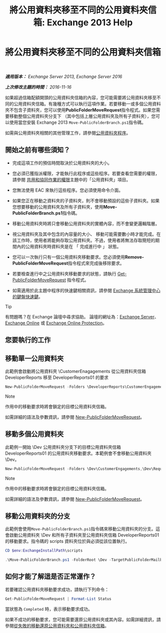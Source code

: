 ﻿---
title: '將公用資料夾移至不同的公用資料夾信箱: Exchange 2013 Help'
TOCTitle: 將公用資料夾移至不同的公用資料夾信箱
ms:assetid: b8744934-a3cb-443e-acce-a9a6ca5d88f6
ms:mtpsurl: https://technet.microsoft.com/zh-tw/library/JJ906435(v=EXCHG.150)
ms:contentKeyID: 51409208
ms.date: 05/21/2018
mtps_version: v=EXCHG.150
ms.translationtype: MT
---

# 將公用資料夾移至不同的公用資料夾信箱

 

_**適用版本：** Exchange Server 2013, Exchange Server 2016_

_**上次修改主題的時間：** 2016-11-16_

如果超過信箱配額開頭的公用資料夾信箱的內容，您可能需要將公用資料夾移至不同的公用資料夾信箱。有幾種方式可以執行這項作業。若要移動一或多個公用資料夾不包含子資料夾，您可以使用**PublicFolderMoveRequest**指令程式。如果您需要移動整個公用資料夾分支下 （其中包括上層公用資料夾及所有子資料夾），您可以使用當您安裝 Exchange 2013 `Move-PublicFolderBranch.ps1`指令碼。

如需與公用資料夾相關的其他管理工作，請參閱[公用資料夾程序](public-folder-procedures-exchange-2013-help.md)。

## 開始之前有哪些須知？

  - 完成這項工作的預估時間取決於公用資料夾的大小。

  - 您必須已獲指派權限，才能執行此程序或這些程序。若要查看您需要的權限，請參閱 [共用和協同作業的權限](sharing-and-collaboration-permissions-exchange-2013-help.md)主題中的「公用資料夾」項目。

  - 您無法使用 EAC 來執行這些程序。您必須使用命令介面。

  - 如果您正在移動之資料夾的子資料夾，則不會移動預設的這些子資料夾。如果您想要移動的公用資料夾及所有子資料夾，使用**Move-PublicFolderBranch.ps1**指令碼。

  - 移動公用資料夾時將只會移動公用資料夾的實體內容，而不會變更邏輯階層。

  - 視公用資料夾及其中包含的內容量的大小、 移動可能需要數小時才能完成。在該工作時，使用者將能夠存取公用資料夾。不過，使用者將無法存取簡短的期間內的公用資料夾時資料夾是在 「 完成進行中 」 狀態。

  - 您可以一次執行只有一個公用資料夾移動要求。您必須使用**Remove-PublicFolderMoveRequest**指令程式來完成後移除要求。

  - 若要檢查進行中之公用資料夾移動要求的狀態，請執行 [Get-PublicFolderMoveRequest](https://technet.microsoft.com/zh-tw/library/jj878076\(v=exchg.150\)) 指令程式。

  - 如需適用於此主題中程序的快速鍵相關資訊，請參閱 [Exchange 系統管理中心的鍵盤快速鍵](keyboard-shortcuts-in-the-exchange-admin-center-exchange-online-protection-help.md)。


> [!TIP]  
> 有問題嗎？在 Exchange 論壇中尋求協助。 論壇的網址為：<a href="https://go.microsoft.com/fwlink/p/?linkid=60612">Exchange Server</a>、 <a href="https://go.microsoft.com/fwlink/p/?linkid=267542">Exchange Online</a> 或 <a href="https://go.microsoft.com/fwlink/p/?linkid=285351">Exchange Online Protection</a>。

## 您要執行的工作

## 移動單一公用資料夾

此範例會啟動將公用資料夾 \\CustomerEnagagements 從公用資料夾信箱 DeveloperReports 移至 DeveloperReports01 的要求

```powershell
New-PublicFolderMoveRequest -Folders \DeveloperReports\CustomerEngagements -TargetMailbox DeveloperReports01
```

> [!NOTE]  
> 作用中的移動要求時將會鎖定的目標公用資料夾信箱。


如需詳細的語法及參數資訊，請參閱 [New-PublicFolderMoveRequest](https://technet.microsoft.com/zh-tw/library/jj878081\(v=exchg.150\))。

## 移動多個公用資料夾

此範例一開始 \\Dev 公用資料夾分支下的目標公用資料夾信箱 DeveloperReports01 的公用資料夾移動要求。本範例會不會移動公用資料夾 \\Dev。

```powershell
New-PublicFolderMoveRequest -Folders \Dev\CustomerEngagements,\Dev\RequestsforChange,\Dev\Usability -TargetMailbox DeveloperReports01
```

> [!NOTE]  
> 作用中的移動要求時將會鎖定的目標公用資料夾信箱。

如需詳細的語法及參數資訊，請參閱 [New-PublicFolderMoveRequest](https://technet.microsoft.com/zh-tw/library/jj878081\(v=exchg.150\))。

## 移動公用資料夾的分支

此範例會使用`Move-PublicFolderBranch.ps1`指令碼來移動公用資料夾的分支。這會啟動公用資料夾 \\Dev 和所有子資料夾至公用資料夾信箱 DeveloperReports01 的移動要求。指令碼的 scripts 資料夾位於與必須從該位置執行。

```powershell
CD $env:ExchangeInstallPath\scripts
    
.\Move-PublicFolderBranch.ps1 -FolderRoot \Dev -TargetPublicFolderMailbox DeveloperReports01
```

## 如何才能了解這是否正常運作？

若要確認公用資料夾移動要求成功，請執行下列命令：

```powershell
Get-PublicFolderMoveRequest | Format-List Status
```

當狀態為 `Completed` 時，表示移動要求成功。

如果不成功的移動要求，您可能需要還原公用資料夾或其內容。如需詳細資訊，請參閱[從失敗的移動還原公用資料夾和公用資料夾信箱](restore-public-folders-and-public-folder-mailboxes-from-failed-moves-exchange-2013-help.md)。

